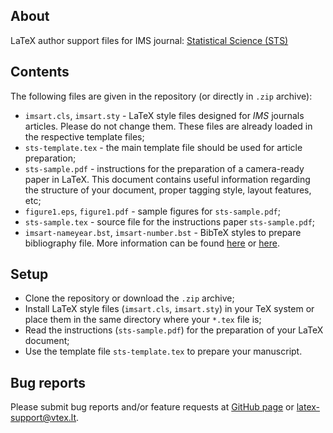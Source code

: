 ## About

LaTeX author support files for IMS journal: 
[Statistical Science (STS)](https://imstat.org/journals-and-publications/statistical-science/)

## Contents

The following files are given in the repository (or directly in `.zip` archive):

-   `imsart.cls`, `imsart.sty` - LaTeX style files designed for *IMS* journals articles. 
    Please do not change them. These files are already loaded in the respective template files; 
-   `sts-template.tex` - the main template file should be used for article preparation;
-   `sts-sample.pdf` - instructions for the preparation of a
    camera-ready paper in LaTeX. This document contains useful information regarding the structure 
    of your document, proper tagging style, layout features, etc;
-   `figure1.eps`, `figure1.pdf` - sample figures for `sts-sample.pdf`;
-   `sts-sample.tex` - source file for the instructions paper `sts-sample.pdf`;
-   `imsart-nameyear.bst`, `imsart-number.bst` - BibTeX styles to prepare bibliography file.
    More information can be found [here](http://www.bibtex.org/Using/) 
    or [here](https://www.latex-tutorial.com/tutorials/bibtex/).

## Setup

-   Clone the repository or download the `.zip` archive;
-   Install LaTeX style files (`imsart.cls`, `imsart.sty`) in your TeX system or 
    place them in the same directory where your `*.tex` file is;
-   Read the instructions (`sts-sample.pdf`) for the preparation of your LaTeX document;
-   Use the template file `sts-template.tex` to prepare your manuscript.

## Bug reports

Please submit bug reports and/or feature requests
at [GitHub page](https://github.com/vtex-soft/texsupport.ims-sts/issues) or 
[latex-support@vtex.lt](mailto:latex-support@vtex.lt).

